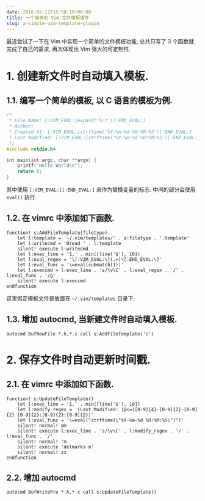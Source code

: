 ```yaml
---
date: 2016-05-11T15:58:18+08:00
title: 一个简单的 Vim 文件模板插件
slug: a-simple-vim-template-plugin
---
```



最近尝试了一下在 Vim 中实现一个简单的文件模板功能, 总共只写了 3 个函数就完成了自己的需求,
再次体现出 Vim 强大的可定制性.
<!--more-->

# 1. 创建新文件时自动填入模板.

## 1.1. 编写一个简单的模板, 以 C 语言的模板为例.

``` C
/*
 * File Name: [:VIM_EVAL:]expand('%:t')[:END_EVAL:]
 * Author:
 * Created At: [:VIM_EVAL:]strftime('%Y-%m-%d %H:%M:%S')[:END_EVAL:]
 * Last Modified: [:VIM_EVAL:]strftime('%Y-%m-%d %H:%M:%S')[:END_EVAL:]
 */
#include <stdio.h>

int main(int argc, char **argv) {
    printf("Hello World\n");
    return 0;
}
```

其中使用 `[:VIM_EVAL:][:END_EVAL:]` 来作为替换变量的标志. 中间的部分会使用 `eval()` 执行.

## 1.2. 在 vimrc 中添加如下函数.

``` Vim
function! s:AddFileTemplate(filetype)
    let l:template = '~/.vim/templates/' . a:filetype . '.template'
    let l:writecmd = '0read ' . l:template
    silent! execute l:writecmd
    let l:exec_line = '1,' . min([line('$'), 10])
    let l:eval_regex = '\[:VIM_EVAL:\](.+)\[:END_EVAL:\]'
    let l:eval_func = '\=eval(submatch(1))'
    let l:execcmd = l:exec_line . 's/\v\C' . l:eval_regex . '/' . l:eval_func . '/g'
    silent! execute l:execcmd
endfunction
```

这里假定模板文件是放置在 `~/.vim/templates` 目录下.

## 1.3. 增加 autocmd, 当新建文件时自动填入模板.

``` Vim
autocmd BufNewFile *.h,*.c call s:AddFileTemplate('c')
```

# 2. 保存文件时自动更新时间戳.

## 2.1. 在 vimrc 中添加如下函数.

``` Vim
function! s:UpdateFileTemplate()
    let l:exec_line = '1,' . min([line('$'), 10])
    let l:modify_regex = '(Last Modified: )@<=([0-9]{4}-[0-9]{2}-[0-9]{2} [0-9]{2}:[0-9]{2}:[0-9]{2})'
    let l:eval_func = '\=eval("strftime(\"%Y-%m-%d %H:%M:%S\")")'
    silent! normal! mm
    silent! execute l:exec_line . 's/\v\C' . l:modify_regex . '/' . l:eval_func . '/'
    silent! normal! 'm
    silent! execute 'delmarks m'
    silent! normal! zz
endfunction
```

## 2.2. 增加 autocmd

``` Vim
autocmd BufWritePre *.h,*.c call s:UpdateFileTemplate()
```
